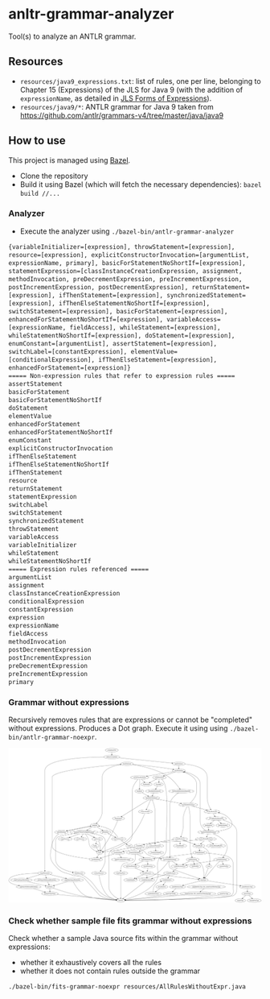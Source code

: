 # anltr-grammar-analyzer

Tool(s) to analyze an ANTLR grammar.

## Resources

- `resources/java9_expressions.txt`: list of rules, one per line, belonging to Chapter 15 (Expressions) of the JLS for Java 9 (with the addition of `expressionName`, as detailed in [JLS Forms of Expressions](https://docs.oracle.com/javase/specs/jls/se9/html/jls-15.html#jls-15.2)).
- `resources/java9/*`: ANTLR grammar for Java 9 taken from https://github.com/antlr/grammars-v4/tree/master/java/java9

## How to use

This project is managed using [Bazel](https://bazel.build/).

- Clone the repository
- Build it using Bazel (which will fetch the necessary dependencies): `bazel build //...`

### Analyzer
- Execute the analyzer using `./bazel-bin/antlr-grammar-analyzer`
```
{variableInitializer=[expression], throwStatement=[expression], resource=[expression], explicitConstructorInvocation=[argumentList, expressionName, primary], basicForStatementNoShortIf=[expression], statementExpression=[classInstanceCreationExpression, assignment, methodInvocation, preDecrementExpression, preIncrementExpression, postIncrementExpression, postDecrementExpression], returnStatement=[expression], ifThenStatement=[expression], synchronizedStatement=[expression], ifThenElseStatementNoShortIf=[expression], switchStatement=[expression], basicForStatement=[expression], enhancedForStatementNoShortIf=[expression], variableAccess=[expressionName, fieldAccess], whileStatement=[expression], whileStatementNoShortIf=[expression], doStatement=[expression], enumConstant=[argumentList], assertStatement=[expression], switchLabel=[constantExpression], elementValue=[conditionalExpression], ifThenElseStatement=[expression], enhancedForStatement=[expression]}
===== Non-expression rules that refer to expression rules =====
assertStatement
basicForStatement
basicForStatementNoShortIf
doStatement
elementValue
enhancedForStatement
enhancedForStatementNoShortIf
enumConstant
explicitConstructorInvocation
ifThenElseStatement
ifThenElseStatementNoShortIf
ifThenStatement
resource
returnStatement
statementExpression
switchLabel
switchStatement
synchronizedStatement
throwStatement
variableAccess
variableInitializer
whileStatement
whileStatementNoShortIf
===== Expression rules referenced =====
argumentList
assignment
classInstanceCreationExpression
conditionalExpression
constantExpression
expression
expressionName
fieldAccess
methodInvocation
postDecrementExpression
postIncrementExpression
preDecrementExpression
preIncrementExpression
primary
```

### Grammar without expressions

Recursively removes rules that are expressions or cannot be "completed" without expressions. Produces a Dot graph.
Execute it using using `./bazel-bin/antlr-grammar-noexpr`.

![Grammar without expressions](grammar-noexpr.png)

### Check whether sample file fits grammar without expressions

Check whether a sample Java source fits within the grammar without expressions:

- whether it exhaustively covers all the rules
- whether it does not contain rules outside the grammar

```sh
./bazel-bin/fits-grammar-noexpr resources/AllRulesWithoutExpr.java
```
